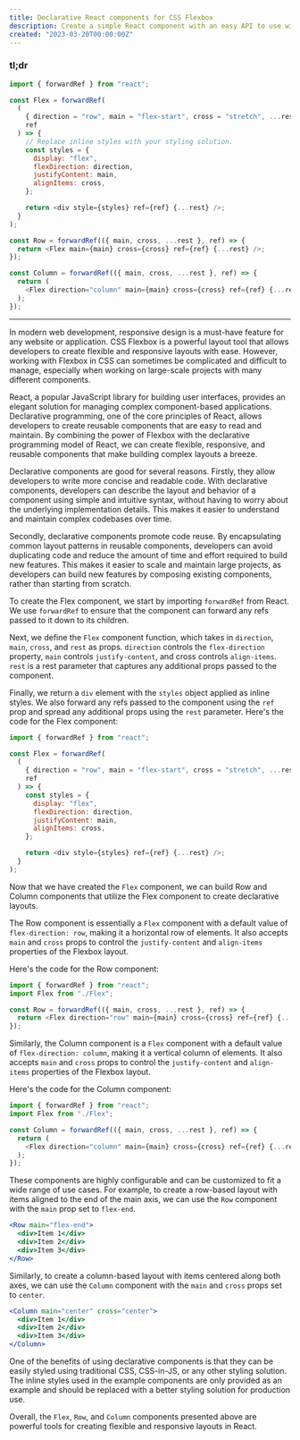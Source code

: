 ```yaml
---
title: Declarative React components for CSS Flexbox
description: Create a simple React component with an easy API to use with CSS Flexbox.
created: "2023-03-20T00:00:00Z"
---
```


### tl;dr

```js
import { forwardRef } from "react";

const Flex = forwardRef(
  (
    { direction = "row", main = "flex-start", cross = "stretch", ...rest },
    ref
  ) => {
    // Replace inline styles with your styling solution.
    const styles = {
      display: "flex",
      flexDirection: direction,
      justifyContent: main,
      alignItems: cross,
    };

    return <div style={styles} ref={ref} {...rest} />;
  }
);

const Row = forwardRef(({ main, cross, ...rest }, ref) => {
  return <Flex main={main} cross={cross} ref={ref} {...rest} />;
});

const Column = forwardRef(({ main, cross, ...rest }, ref) => {
  return (
    <Flex direction="column" main={main} cross={cross} ref={ref} {...rest} />
  );
});
```

---

In modern web development, responsive design is a must-have feature for any website or application. CSS Flexbox is a powerful layout tool that allows developers to create flexible and responsive layouts with ease. However, working with Flexbox in CSS can sometimes be complicated and difficult to manage, especially when working on large-scale projects with many different components.

React, a popular JavaScript library for building user interfaces, provides an elegant solution for managing complex component-based applications. Declarative programming, one of the core principles of React, allows developers to create reusable components that are easy to read and maintain. By combining the power of Flexbox with the declarative programming model of React, we can create flexible, responsive, and reusable components that make building complex layouts a breeze.

Declarative components are good for several reasons. Firstly, they allow developers to write more concise and readable code. With declarative components, developers can describe the layout and behavior of a component using simple and intuitive syntax, without having to worry about the underlying implementation details. This makes it easier to understand and maintain complex codebases over time.

Secondly, declarative components promote code reuse. By encapsulating common layout patterns in reusable components, developers can avoid duplicating code and reduce the amount of time and effort required to build new features. This makes it easier to scale and maintain large projects, as developers can build new features by composing existing components, rather than starting from scratch.

To create the Flex component, we start by importing `forwardRef` from React. We use `forwardRef` to ensure that the component can forward any refs passed to it down to its children.

Next, we define the `Flex` component function, which takes in `direction`, `main`, `cross`, and `rest` as props. `direction` controls the `flex-direction` property, `main` controls `justify-content`, and cross controls `align-items`. `rest` is a rest parameter that captures any additional props passed to the component.

Finally, we return a `div` element with the `styles` object applied as inline styles. We also forward any refs passed to the component using the `ref` prop and spread any additional props using the `rest` parameter. Here's the code for the Flex component:

```js
import { forwardRef } from "react";

const Flex = forwardRef(
  (
    { direction = "row", main = "flex-start", cross = "stretch", ...rest },
    ref
  ) => {
    const styles = {
      display: "flex",
      flexDirection: direction,
      justifyContent: main,
      alignItems: cross,
    };

    return <div style={styles} ref={ref} {...rest} />;
  }
);
```

Now that we have created the `Flex` component, we can build Row and Column components that utilize the Flex component to create declarative layouts.

The Row component is essentially a `Flex` component with a default value of `flex-direction: row`, making it a horizontal row of elements. It also accepts `main` and `cross` props to control the `justify-content` and `align-items` properties of the Flexbox layout.

Here's the code for the Row component:

```js
import { forwardRef } from "react";
import Flex from "./Flex";

const Row = forwardRef(({ main, cross, ...rest }, ref) => {
  return <Flex direction="row" main={main} cross={cross} ref={ref} {...rest} />;
});
```

Similarly, the Column component is a `Flex` component with a default value of `flex-direction: column`, making it a vertical column of elements. It also accepts `main` and `cross` props to control the `justify-content` and `align-items` properties of the Flexbox layout.

Here's the code for the Column component:

```js
import { forwardRef } from "react";
import Flex from "./Flex";

const Column = forwardRef(({ main, cross, ...rest }, ref) => {
  return (
    <Flex direction="column" main={main} cross={cross} ref={ref} {...rest} />
  );
});
```

These components are highly configurable and can be customized to fit a wide range of use cases. For example, to create a row-based layout with items aligned to the end of the main axis, we can use the `Row` component with the `main` prop set to `flex-end`.

```jsx
<Row main="flex-end">
  <div>Item 1</div>
  <div>Item 2</div>
  <div>Item 3</div>
</Row>
```

Similarly, to create a column-based layout with items centered along both axes, we can use the `Column` component with the `main` and `cross` props set to `center`.

```jsx
<Column main="center" cross="center">
  <div>Item 1</div>
  <div>Item 2</div>
  <div>Item 3</div>
</Column>
```

One of the benefits of using declarative components is that they can be easily styled using traditional CSS, CSS-in-JS, or any other styling solution. The inline styles used in the example components are only provided as an example and should be replaced with a better styling solution for production use.

Overall, the `Flex`, `Row`, and `Column` components presented above are powerful tools for creating flexible and responsive layouts in React.

